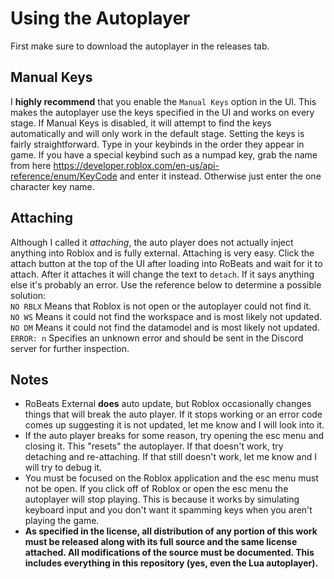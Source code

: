 # Using the Autoplayer
First make sure to download the autoplayer in the releases tab.

## Manual Keys
I **highly recommend** that you enable the `Manual Keys` option in the UI. This makes the autoplayer use the keys specified in the UI and works on every stage. If Manual Keys is disabled, it will attempt to find the keys automatically and will only work in the default stage. Setting the keys is fairly straightforward. Type in your keybinds in the order they appear in game. If you have a special keybind such as a numpad key, grab the name from here https://developer.roblox.com/en-us/api-reference/enum/KeyCode and enter it instead. Otherwise just enter the one character key name.


## Attaching
Although I called it *attaching*, the auto player does not actually inject anything into Roblox and is fully external. Attaching is very easy. Click the attach button at the top of the UI after loading into RoBeats and wait for it to attach. After it attaches it will change the text to `detach`. If it says anything else it's probably an error. Use the reference below to determine a possible solution:
<br>`NO RBLX` Means that Roblox is not open or the autoplayer could not find it.
<br>`NO WS` Means it could not find the workspace and is most likely not updated.
<br>`NO DM` Means it could not find the datamodel and is most likely not updated.
<br>`ERROR: n` Specifies an unknown error and should be sent in the Discord server for further inspection.

## Notes

* RoBeats External **does** auto update, but Roblox occasionally changes things that will break the auto player. If it stops working or an error code comes up suggesting it is not updated, let me know and I will look into it.
* If the auto player breaks for some reason, try opening the esc menu and closing it. This "resets" the autoplayer. If that doesn't work, try detaching and re-attaching. If that still doesn't work, let me know and I will try to debug it.
* You must be focused on the Roblox application and the esc menu must not be open. If you click off of Roblox or open the esc menu the autoplayer will stop playing. This is because it works by simulating keyboard input and you don't want it spamming keys when you aren't playing the game.
* **As specified in the license, all distribution of any portion of this work must be released along with its full source and the same license attached. All modifications of the source must be documented. This includes everything in this repository (yes, even the Lua autoplayer).**
